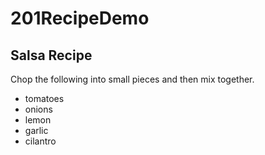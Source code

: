 # 201RecipeDemo

## Salsa Recipe

Chop the following into small pieces and then mix together.

- tomatoes
- onions
- lemon
- garlic
- cilantro